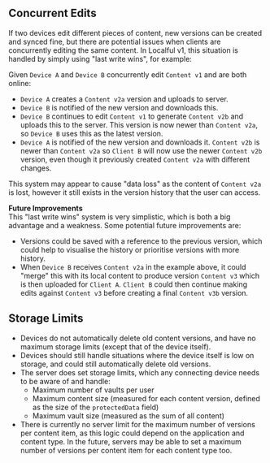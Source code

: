 

## Concurrent Edits
If two devices edit different pieces of content, new versions can be created and synced fine, but there are
potential issues when clients are concurrently editing the same content. In Localful v1, this situation is
handled by simply using "last write wins", for example:

Given `Device A` and `Device B` concurrently edit `Content v1` and are both online:
- `Device A` creates a `Content v2a` version and uploads to server.
- `Device B` is notified of the new version and downloads this.
- `Device B` continues to edit `Content v1` to generate `Content v2b` and uploads this to the server. This version is
now newer than `Content v2a`, so `Device B` uses this as the latest version.
- `Device A` is notified of the new version and downloads it. `Content v2b` is newer than `Content v2a` so `Client B`
will now use the newer `Content v2b` version, even though it previously created `Content v2a` with different changes.

This system may appear to cause "data loss" as the content of `Content v2a` is lost, however it still exists in 
the version history that the user can access.

**Future Improvements**  
This "last write wins" system is very simplistic, which is both a big advantage and a weakness. Some potential future improvements are:
- Versions could be saved with a reference to the previous version, which could help to visualise the history or prioritise versions with more history.
- When `Device B` receives `Content v2a` in the example above, it could "merge" this with its local content to produce version `Content v3` which is then uploaded for `Client A`.
`Client B` could then continue making edits against `Content v3` before creating a final `Content v3b` version.

## Storage Limits
- Devices do not automatically delete old content versions, and have no maximum storage limits (except that of the device itself).
- Devices should still handle situations where the device itself is low on storage, and could still automatically delete old versions.
- The server does set storage limits, which any connecting device needs to be aware of and handle:
  - Maximum number of vaults per user
  - Maximum content size (measured for each content version, defined as the size of the `protectedData` field)
  - Maximum vault size (measured as the sum of all content)
- There is currently no server limit for the maximum number of versions per content item, as this logic could depend on the application and content type.
In the future, servers may be able to set a maximum number of versions per content item for each content type too.

